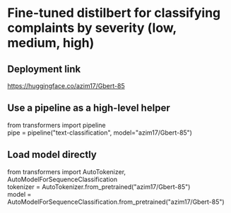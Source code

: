 # Fine-tuned distilbert for classifying complaints by severity (low, medium, high)

## Deployment link
https://huggingface.co/azim17/Gbert-85

## Use a pipeline as a high-level helper
from transformers import pipeline <br/>
pipe = pipeline("text-classification", model="azim17/Gbert-85") 

## Load model directly
from transformers import AutoTokenizer, AutoModelForSequenceClassification <br/>
tokenizer = AutoTokenizer.from_pretrained("azim17/Gbert-85") <br/>
model = AutoModelForSequenceClassification.from_pretrained("azim17/Gbert-85")

